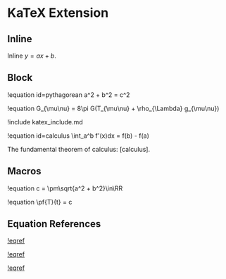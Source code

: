 # KaTeX Extension

## Inline

Inline $y=ax+b$.

## Block

!equation id=pythagorean
a^2 + b^2 = c^2


!equation
G_{\mu\nu} = 8\pi G(T_{\mu\nu} + \rho_{\Lambda} g_{\mu\nu})

!include katex_include.md

!equation id=calculus
\int_a^b f'(x)dx = f(b) - f(a)

The fundamental theorem of calculus: [calculus].

## Macros

!equation
c = \pm\sqrt{a^2 + b^2}\in\RR

!equation
\pf{T}{t} = c


## Equation References

[!eqref](calculus)

[!eqref](katex_include.md#second_law)

[!eqref](katex_include2.md#second_law)
